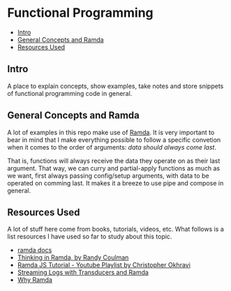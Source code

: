 # Functional Programming

- [Intro](#intro)
- [General Concepts and Ramda](#general-concepts-and-ramda)
- [Resources Used](#resources-used)

## Intro
A place to explain concepts, show examples, take notes and store snippets of functional programming code in general.

## General Concepts and Ramda

A lot of examples in this repo make use of [Ramda](https://ramdajs.com). It is very important to bear in mind that I make everything possible to follow a specific convetion when it comes to the order of arguments: _data should always come last_.

That is, functions will always receive the data they operate on as their last argument. That way, we can curry and partial-apply functions as much as we want, first always passing config/setup arguments, with data to be operated on comming last. It makes it a breeze to use pipe and compose in general.

## Resources Used
A lot of stuff here come from books, tutorials, videos, etc. What follows is a list resources I have used so far to study about this topic.

- [ramda docs](https://ramdajs.com/docs/)
- [Thinking in Ramda, by Randy Coulman](http://randycoulman.com/blog/categories/thinking-in-ramda/)
- [Ramda JS Tutorial - Youtube Playlist by Christopher Okhravi](https://www.youtube.com/playlist?list=PLrhzvIcii6GMeyUfpn-o5xVCH3_UykrzI)
- [Streaming Logs with Transducers and Ramda](http://simplectic.com/blog/2015/ramda-transducers-logs/)
- [Why Ramda](https://fr.umio.us/why-ramda/)

